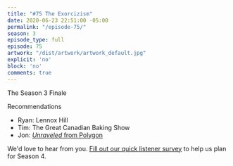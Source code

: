 ```yaml
---
title: "#75 The Exorcizism"
date: 2020-06-23 22:51:00 -05:00
permalink: "/episode-75/"
season: 3
episode_type: full
episode: 75
artwork: "/dist/artwork/artwork_default.jpg"
explicit: 'no'
block: 'no'
comments: true
---
```


The Season 3 Finale

Recommendations
- Ryan: Lennox Hill
- Tim: The Great Canadian Baking Show
- Jon: [*Unraveled* from Polygon](https://www.youtube.com/playlist?list=PLaDrN74SfdT7Ueqtwn_bXo1MuSWT0ji2w)

We'd love to hear from you. [Fill out our quick listener survey](https://whatevertown.typeform.com/to/uLJnplkR) to help us plan for Season 4.